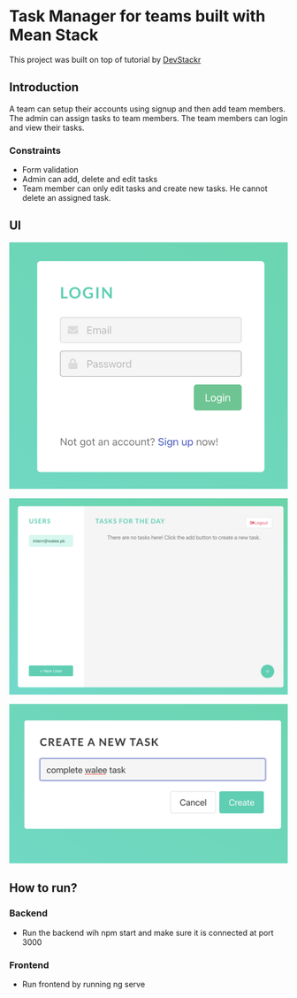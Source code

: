 # Task Manager for teams built with Mean Stack

This project was built on top of tutorial by [DevStackr](https://www.youtube.com/watch?v=V-CeWkz1MNQ&list=PLIjdNHWULhPSZFDzQU6AnbVQNNo1NTRpd)



## Introduction

A team can setup their accounts using signup and then add team members. The admin can assign tasks to team members. 
The team members can login and view their tasks.

### Constraints

- Form validation
- Admin can add, delete and edit tasks
- Team member can only edit tasks and create new tasks. He cannot delete an assigned task.

## UI

![Login Screen](login.png)


![Main Screen](main.png)


![Add task Screen](task.png)




## How to run?

### Backend

- Run the backend wih npm start and make sure it is connected at port 3000

### Frontend

- Run frontend by running ng serve 
